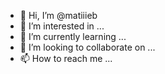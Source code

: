 - 👋 Hi, I’m @matiiieb
- 👀 I’m interested in ...
- 🌱 I’m currently learning ...
- 💞️ I’m looking to collaborate on ...
- 📫 How to reach me ...

<!---
matiiieb/matiiieb is a ✨ special ✨ repository because its `README.md` (this file) appears on your GitHub profile.
You can click the Preview link to take a look at your changes.
--->
